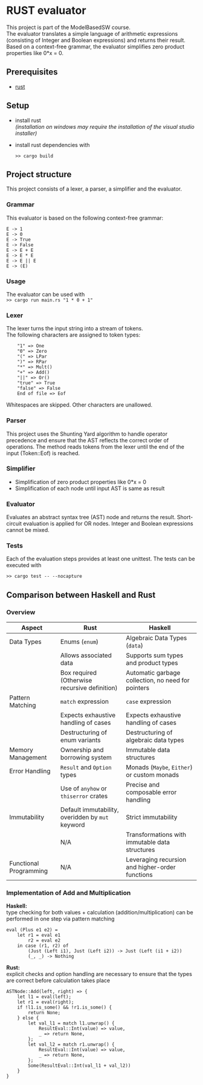 # RUST evaluator
This project is part of the ModelBasedSW course.
<br>The evaluator translates a simple language of arithmetic expressions (consisting of Integer and Boolean expressions) and returns their result. Based on a context-free grammar, the evaluator simplifies zero product properties like 0*x = 0. 


## Prerequisites
- [rust](https://www.rust-lang.org/tools/install)


## Setup
- install rust
  <br>_(installation on windows may require the installation of the visual studio installer)_
- install rust dependencies with
    
    `>> cargo build`



## Project structure
This project consists of a lexer, a parser, a simplifier and the evaluator. 


### Grammar
This evaluator is based on the following context-free grammar:
```
E -> 1
E -> 0
E -> True
E -> False
E -> E + E
E -> E * E
E -> E || E
E -> (E)
```


### Usage
The evaluator can be used with<br>
    `>> cargo run main.rs "1 * 0 + 1"`


### Lexer
The lexer turns the input string into a stream of tokens. 
<br>The following characters are assigned to token types: 
```
    "1" => One
    "0" => Zero
    "(" => LPar
    ")" => RPar
    "*" => Mult() 
    "+" => Add() 
    "||" => Or() 
    "true" => True
    "false" => False
    End of file => Eof
```
Whitespaces are skipped. Other characters are unallowed. 


### Parser
This project uses the Shunting Yard algorithm to handle operator precedence and ensure that the AST reflects the correct order of operations. The method reads tokens from the lexer until the end of the input (Token::Eof) is reached.


### Simplifier
* Simplification of zero product properties like 0*x = 0
* Simplification of each node until input AST is same as result


### Evaluator
Evaluates an abstract syntax tree (AST) node and returns the result. Short-circuit evaluation is applied for OR nodes. Integer and Boolean expressions cannot be mixed.


### Tests
Each of the evaluation steps provides at least one unittest. The tests can be executed with<br>

   `>> cargo test -- --nocapture`


## Comparison between Haskell and Rust

### Overview

| Aspect                      | Rust                                             | Haskell                                                |
|-----------------------------|--------------------------------------------------|--------------------------------------------------------|
| Data Types                  | Enums (`enum`)                                   | Algebraic Data Types (`data`)                           |
|                             | Allows associated data                           | Supports sum types and product types                    |
|                             | Box required (Otherwise recursive definition)    | Automatic garbage collection, no need for pointers   |
| Pattern Matching            | `match` expression                               | `case` expression                                      |
|                             | Expects exhaustive handling of cases             | Expects exhaustive handling of cases                    |
|                             | Destructuring of enum variants                    | Destructuring of algebraic data types                   |
| Memory Management           | Ownership and borrowing system                    | Immutable data structures                              |
| Error Handling              | `Result` and `Option` types                       | Monads (`Maybe`, `Either`) or custom monads             |
|                             | Use of `anyhow` or `thiserror` crates             | Precise and composable error handling                   |
| Immutability                | Default immutability, overidden by `mut` keyword | Strict immutability                                    |
|                             | N/A                                              | Transformations with immutable data structures          |
| Functional Programming      | N/A                                              | Leveraging recursion and higher-order functions         |

### Implementation of Add and Multiplication

**Haskell:**
<br>type checking for both values + calculation (addition/multiplication) can be performed in one step via pattern matching
```
eval (Plus e1 e2) =
    let r1 = eval e1
        r2 = eval e2
    in case (r1, r2) of
        (Just (Left i1), Just (Left i2)) -> Just (Left (i1 + i2))
        (_, _) -> Nothing
```

**Rust:**
<br>explicit checks and option handling are necessary to ensure that the types are correct before calculation takes place
```
ASTNode::Add(left, right) => {
    let l1 = eval(left);
    let r1 = eval(right);
    if !l1.is_some() && !r1.is_some() {
        return None;
    } else {
        let val_l1 = match l1.unwrap() {
            ResultEval::Int(value) => value,
            _ => return None,
        };
        let val_l2 = match r1.unwrap() {
            ResultEval::Int(value) => value,
            _ => return None,
        };
        Some(ResultEval::Int(val_l1 + val_l2))
    }
}
```
